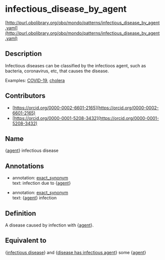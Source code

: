 # infectious_disease_by_agent 

[http://purl.obolibrary.org/obo/mondo/patterns/infectious_disease_by_agent.yaml](http://purl.obolibrary.org/obo/mondo/patterns/infectious_disease_by_agent.yaml)
## Description 

Infectious diseases can be classified by the infectioos agent, such as bacteria, coronavirus, etc, that causes the disease.

Examples: [COVID-19](http://purl.obolibrary.org/obo/MONDO_0100096), [cholera](http://purl.obolibrary.org/obo/MONDO_0015766)
## Contributors 
* [https://orcid.org/0000-0002-6601-2165](https://orcid.org/0000-0002-6601-2165) 
* [https://orcid.org/0000-0001-5208-3432](https://orcid.org/0000-0001-5208-3432) 
## Name 

{[agent](http://purl.obolibrary.org/obo/NCBITaxon_1)} infectious disease

## Annotations 

* annotation: [exact_synonym](http://www.geneontology.org/formats/oboInOwl#hasExactSynonym)  
text: infection due to {[agent](http://purl.obolibrary.org/obo/NCBITaxon_1)}

* annotation: [exact_synonym](http://www.geneontology.org/formats/oboInOwl#hasExactSynonym)  
text: {[agent](http://purl.obolibrary.org/obo/NCBITaxon_1)} infection

## Definition 

A disease caused by infection with {[agent](http://purl.obolibrary.org/obo/NCBITaxon_1)}.

## Equivalent to 

{[infectious disease](http://purl.obolibrary.org/obo/MONDO_0005550)} and {[disease has infectious agent](http://purl.obolibrary.org/obo/RO_0014001)} some {[agent](http://purl.obolibrary.org/obo/NCBITaxon_1)}

